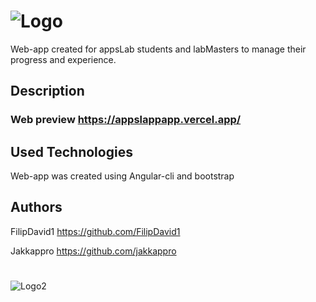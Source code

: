 # ![Logo](https://user-images.githubusercontent.com/71752373/153940630-77420d68-6292-4b38-bae4-9c55f7944367.png)


Web-app created for appsLab students and labMasters to manage their progress and experience.

## Description

### Web preview https://appslappapp.vercel.app/

## Used Technologies

Web-app was created using Angular-cli and bootstrap

## Authors

FilipDavid1 https://github.com/FilipDavid1

Jakkappro   https://github.com/jakkappro
#
![Logo2](https://user-images.githubusercontent.com/71752373/153942499-0e28400b-16da-41ad-83e8-c47a26a628d0.png)

